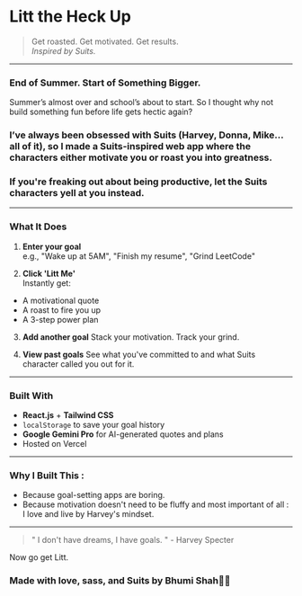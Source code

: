 # Litt the Heck Up
> Get roasted. Get motivated. Get results.  
> *Inspired by Suits.*

---

###  End of Summer. Start of Something Bigger.

Summer’s almost over and school’s about to start.
So I thought why not build something fun before life gets hectic again?
### I’ve always been obsessed with Suits (Harvey, Donna, Mike... all of it), so I made a Suits-inspired web app where the characters either motivate you or roast you into greatness.
### If you're freaking out about being productive, let the Suits characters yell at you instead.
---

###  What It Does

1.  **Enter your goal**  
   e.g., "Wake up at 5AM", "Finish my resume", "Grind LeetCode"

2.  **Click 'Litt Me'**  
   Instantly get:
   -  A motivational quote  
   -  A roast to fire you up  
   -  A 3-step  power plan

3.  **Add another goal**
   Stack your motivation. Track your grind.

4.  **View past goals**
   See what you've committed to and what Suits character called you out for it.

---

###  Built With

- **React.js** + **Tailwind CSS**
-  `localStorage` to save your goal history
-  **Google Gemini Pro** for AI-generated quotes and plans
-  Hosted on Vercel

---

###  Why I Built This :
- Because goal-setting apps are boring.  
- Because motivation doesn't need to be fluffy and most important of all : I love and live by Harvey's mindset. 

---

> " I don't have dreams, I have goals. " - Harvey Specter  

Now go get Litt.

### Made with love, sass, and Suits by Bhumi Shah👩‍💻





